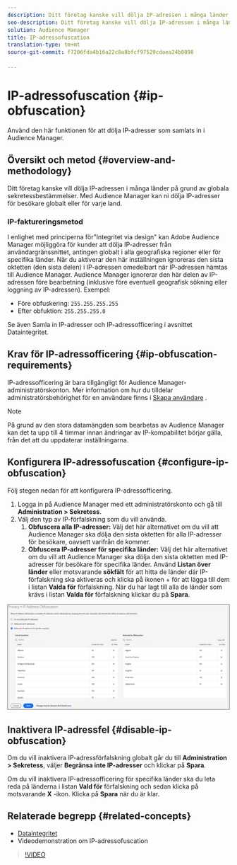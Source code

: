 ```yaml
---
description: Ditt företag kanske vill dölja IP-adressen i många länder på grund av globala sekretessbestämmelser. Med Audience Manager kan ni dölja IP-adresser för besökare globalt eller för varje land.
seo-description: Ditt företag kanske vill dölja IP-adressen i många länder på grund av globala sekretessbestämmelser. Med Audience Manager kan ni dölja IP-adresser för besökare globalt eller för varje land.
solution: Audience Manager
title: IP-adressofuscation
translation-type: tm+mt
source-git-commit: f7206fda4b16a22c8a8bfcf97529cdaea24b0898

---
```



# IP-adressofuscation {#ip-obfuscation}

Använd den här funktionen för att dölja IP-adresser som samlats in i Audience Manager.

## Översikt och metod {#overview-and-methodology}

Ditt företag kanske vill dölja IP-adressen i många länder på grund av globala sekretessbestämmelser. Med Audience Manager kan ni dölja IP-adresser för besökare globalt eller för varje land.

### IP-faktureringsmetod

I enlighet med principerna för&quot;Integritet via design&quot; kan Adobe Audience Manager möjliggöra för kunder att dölja IP-adresser från användargränssnittet, antingen globalt i alla geografiska regioner eller för specifika länder. När du aktiverar den här inställningen ignoreras den sista oktetten (den sista delen) i IP-adressen omedelbart när IP-adressen hämtas till Audience Manager. Audience Manager ignorerar den här delen av IP-adressen före bearbetning (inklusive före eventuell geografisk sökning eller loggning av IP-adressen). Exempel:

* Före obfuskering: `255.255.255.255`
* Efter obfuktion: `255.255.255.0`

Se även Samla in IP-adresser och IP-adressofficering i avsnittet [](/help/using/overview/data-security-and-privacy/data-privacy.md)Dataintegritet.

## Krav för IP-adressofficering {#ip-obfuscation-requirements}

IP-adressofficering är bara tillgängligt för Audience Manager-administratörskonton. Mer information om hur du tilldelar administratörsbehörighet för en användare finns i [Skapa användare](/help/using/features/administration/administration-overview.md#create-users) .

>[!NOTE]
>
> På grund av den stora datamängden som bearbetas av Audience Manager kan det ta upp till 4 timmar innan ändringar av IP-kompabilitet börjar gälla, från det att du uppdaterar inställningarna.

## Konfigurera IP-adressofuscation {#configure-ip-obfuscation}

Följ stegen nedan för att konfigurera IP-adressofficering.

1. Logga in på Audience Manager med ett administratörskonto och gå till **Administration > Sekretess**.
2. Välj den typ av IP-förfalskning som du vill använda.
   1. **Obfuscera alla IP-adresser:** Välj det här alternativet om du vill att Audience Manager ska dölja den sista oktetten för alla IP-adresser för besökare, oavsett varifrån de kommer.
   2. **Obfuscera IP-adresser för specifika länder:** Välj det här alternativet om du vill att Audience Manager ska dölja den sista oktetten med IP-adresser för besökare för specifika länder. Använd **Listan över länder** eller motsvarande **sökfält** för att hitta de länder där IP-förfalskning ska aktiveras och klicka på ikonen + för att lägga till dem i listan **Valda för** förfalskning. När du har lagt till alla de länder som krävs i listan **Valda för** förfalskning klickar du på **Spara**.

![](assets/ip-obfuscation.png)

## Inaktivera IP-adressfel {#disable-ip-obfuscation}

Om du vill inaktivera IP-adressförfalskning globalt går du till **Administration > Sekretess**, väljer **Begränsa inte IP-adresser** och klickar på **Spara**.

Om du vill inaktivera IP-adressofficering för specifika länder ska du leta reda på länderna i listan **Vald för** förfalskning och sedan klicka på motsvarande **X** -ikon. Klicka på **Spara** när du är klar.

## Relaterade begrepp {#related-concepts}

* [Dataintegritet](/help/using/overview/data-security-and-privacy/data-privacy.md)
* Videodemonstration om IP-adressofuscation
>[!VIDEO](https://video.tv.adobe.com/v/27218/)

